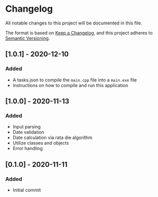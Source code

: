 # Changelog

All notable changes to this project will be documented in this file.

The format is based on [Keep a Changelog](https://keepachangelog.com/en/1.0.0/),
and this project adheres to [Semantic Versioning](https://semver.org/spec/v2.0.0.html).

## [1.0.1] - 2020-12-10

### Added
- A tasks.json to compile the `main.cpp` file into a `main.exe` file
- Instructions on how to compile and run this application
## [1.0.0] - 2020-11-13

### Added

- Input parsing
- Date validation
- Date calculation via rata die algorithm
- Utilize classes and objects
- Error handling

## [0.1.0] - 2020-11-11

### Added

- Initial commit
